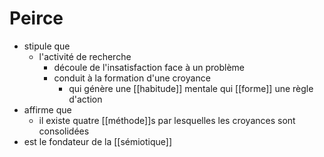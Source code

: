 # Peirce
- stipule que
  - l'activité de recherche
    - découle de l'insatisfaction face à un problème
    - conduit à la formation d'une croyance
      - qui génère une [[habitude]] mentale qui [[forme]] une règle d'action
- affirme que
  - il existe quatre [[méthode]]s par lesquelles les croyances sont consolidées
- est le fondateur de la [[sémiotique]]
  